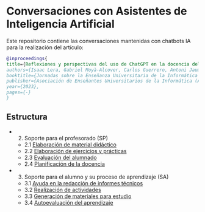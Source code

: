 # Conversaciones con Asistentes de Inteligencia Artificial

Este repositorio contiene las conversaciones mantenidas con chatbots IA  para la realización del artículo:
```bibtex
@inproceedings{
title={Reflexiones y perspectivas del uso de ChatGPT en la docencia del Grado en Ingeniería Informática},
authors={Isaac Lera, Gabriel Moyà-Alcover, Carlos Guerrero, Antoni Jaume-i-Capó},
booktitle={Jornadas sobre la Enseñanza Universitaria de la Informática (JENUI 2023)},
publisher={Asociación de Enseñantes Universitarios de la Informática (AENUI)},
year={2023}, 
pages={-}
}
```

## Estructura

- 2. Soporte para el profesorado (SP)
  - 2.1 [Elaboración de material didáctico](21_SP_ElaboracionMaterialDidactico.md)
  - 2.2 [Elaboración de ejercicios y prácticas](22_SP_ElaboracionEjerciciosPracticas.md)
  - 2.3 [Evaluación del alumnado](23_SP_EvaluacionAlumnado.md)
  - 2.4 [Planificación de la docencia](24_SP_PlanificacionDocencia.md)
  
- 3. Soporte para el alumno y su proceso de aprendizaje (SA)
  - 3.1 [Ayuda en la redacción de informes técnicos](31_SA_AyudaRedaccionInformesTecnicos.md)
  - 3.2 [Realización de actividades](32_SA_RealizacionActividades.md)
  - 3.3 [Generación de materiales para estudio](33_SA_GeneracionMaterialesEstudio.md)
  - 3.4 [Autoevaluación del aprendizaje](34_SA_AutoevaluacionAprendizaje.md)
  
